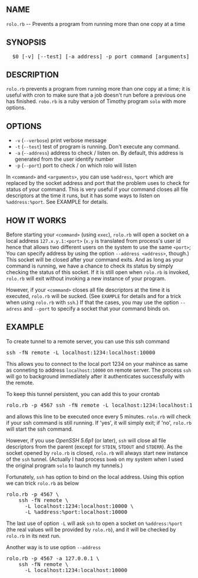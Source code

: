 ## NAME

  `rolo.rb` -- Prevents a program from running more than one copy at a time

## SYNOPSIS

<pre>
  $0 [-v] [--test] [-a address] -p port command [arguments]
</pre>

## DESCRIPTION

  `rolo.rb` prevents a program from running more than one copy at a time;
   it is useful with cron to make sure that a job doesn't run before a
   previous one has finished. `robo.rb` is a ruby version of Timothy
   program `solo` with more options.

## OPTIONS

  * `-v` (`--verbose`)  print verbose message
  * `-t` (`--test`)     test of program is running. Don't execute any command.
  * `-a` (`--address`)  address to check / listen on. By default, this address
                        is generated from the user identify number
  * `-p` (`--port`)     port to check / on which rolo will listen

In `<command>` and `<arguments>`, you can use `%address`, `%port` which
are replaced by the socket address and port that the problem uses to
check for status of your command. This is very useful if your command
closes all file descriptors at the time it runs, but it has some ways
to listen on `%address:%port`. See EXAMPLE for details.

## HOW IT WORKS

  Before starting your `<command>` (using `exec`), `rolo.rb` will open a
  socket on a local address `127.x.y.1:<port>` (`x.y` is translated
  from process's user id hence that allows two different users on the
  system to use the same `<port>`; You can specify address by using the
  option `--address <address>`, though.) This socket will be closed
  after your command exits. And as long as your command is running, we
  have a chance to check its status by simply checking the status of
  this socket. If it is still open when `rolo.rb` is invoked, `rolo.rb`
  will exit without invoking a new instance of your program.

  However, if your `<command>` closes all file descriptors at the time it
  is executed, `rolo.rb` will be sucked. (See `EXAMPLE` for details and for
  a trick when using `rolo.rb` with `ssh`.) If that the cases, you may
  use the option `--adress` and `--port` to specify a socket that your
  command binds on.

## EXAMPLE

  To create tunnel to a remote server, you can use this ssh command

<pre>
ssh -fN remote -L localhost:1234:localhost:10000
</pre>

  This allows you to connect to the local port 1234 on your mahince
  as same as conneting to address `localhost:10000` on remote server.
  The process `ssh` will go to background immediately after it authenticates
  successfully with the remote.

  To keep this tunnel persistent, you can add this to your crontab

<pre>
rolo.rb -p 4567 ssh -fN remote -L localhost:1234:localhost:10000
</pre>

  and allows this line to be executed once every 5 minutes. `rolo.rb`
  will check if your ssh command is still running. If 'yes', it will
  simply exit; if 'no', `rolo.rb` will start the ssh command.

  However, if you use *OpenSSH 5.6p1* (or later), `ssh` will close all file
  descriptors from the parent (except for `STDIN`, `STDOUT` and `STDERR`).
  As the socket opened by `rolo.rb` is closed, `rolo.rb` will always
  start new instance of the `ssh` tunnel. (Actually I had process `bomb`
  on my system when I used the original program `solo` to launch my
  tunnels.)

  Fortunately, `ssh` has option to bind on the local address.
  Using this option we can trick `rolo.rb` as below
<pre>
rolo.rb -p 4567 \
    ssh -fN remote \
      -L localhost:1234:localhost:10000 \
      -L %address:%port:localhost:10000
</pre>

  The last use of option `-L` will ask `ssh` to open a socket on
  `%address:%port` (the real values will be provided by `rolo.rb`),
  and it will be checked by `rolo.rb` in its next run.

  Another way is to use option `--address`

<pre>
rolo.rb -p 4567 -a 127.0.0.1 \
    ssh -fN remote \
      -L localhost:1234:localhost:10000
</pre>

